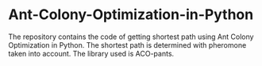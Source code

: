 # Ant-Colony-Optimization-in-Python
The repository contains the code of getting shortest path using Ant Colony Optimization in Python. The shortest path is determined with pheromone taken into account. The library used is ACO-pants.
